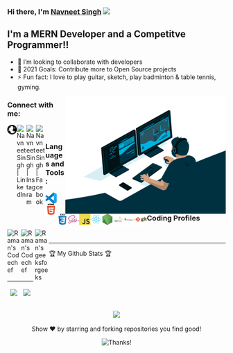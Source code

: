### Hi there, I'm [Navneet Singh](https://www.navneetsingh.me/) <img src="https://raw.githubusercontent.com/MartinHeinz/MartinHeinz/master/wave.gif" width="30px">

## I'm a MERN Developer and a Competitve Programmer!!

- 👯 I’m looking to collaborate with developers
- 🥅 2021 Goals: Contribute more to Open Source projects
- ⚡ Fun fact: I love to play guitar, sketch, play badminton & table tennis, gyming.

<img  align="right" alt="GIF"  src="https://github.com/Navneet-Singh-123/Navneet-Singh-123/blob/master/code.gif?raw=true"  width="370"  height="270"  />

### Connect with me:

[<img align="left" alt="navneetsingh.netlify.app" width="22px" src="https://raw.githubusercontent.com/iconic/open-iconic/master/svg/globe.svg" />][website]
[<img align="left" alt="Navneet Singh | LinkedIn" width="22px" src="https://cdn.jsdelivr.net/npm/simple-icons@v3/icons/linkedin.svg" />][linkedin]
[<img align="left" alt="Navneet Singh | Instagram" width="22px" src="https://cdn.jsdelivr.net/npm/simple-icons@v3/icons/instagram.svg" />][instagram]
[<img align="left" alt="Navneet Singh | Facebook" width="22px" src="https://cdn.jsdelivr.net/npm/simple-icons@v3/icons/facebook.svg" />][facebook]

<br />

### Languages and Tools:

<img align="left" alt="Visual Studio Code" width="26px" src="https://raw.githubusercontent.com/github/explore/80688e429a7d4ef2fca1e82350fe8e3517d3494d/topics/visual-studio-code/visual-studio-code.png" />
<img align="left" alt="HTML5" width="26px" src="https://raw.githubusercontent.com/github/explore/80688e429a7d4ef2fca1e82350fe8e3517d3494d/topics/html/html.png" />
<img align="left" alt="CSS3" width="26px" src="https://raw.githubusercontent.com/github/explore/80688e429a7d4ef2fca1e82350fe8e3517d3494d/topics/css/css.png" />
<img align="left" alt="Sass" width="26px" src="https://raw.githubusercontent.com/github/explore/80688e429a7d4ef2fca1e82350fe8e3517d3494d/topics/sass/sass.png" />
<img align="left" alt="JavaScript" width="26px" src="https://raw.githubusercontent.com/github/explore/80688e429a7d4ef2fca1e82350fe8e3517d3494d/topics/javascript/javascript.png" />
<img align="left" alt="React" width="26px" src="https://raw.githubusercontent.com/github/explore/80688e429a7d4ef2fca1e82350fe8e3517d3494d/topics/react/react.png" />
<img align="left" alt="Node.js" width="26px" src="https://raw.githubusercontent.com/github/explore/80688e429a7d4ef2fca1e82350fe8e3517d3494d/topics/nodejs/nodejs.png" />
<img align="left" alt="MySQL" width="26px" src="https://raw.githubusercontent.com/github/explore/80688e429a7d4ef2fca1e82350fe8e3517d3494d/topics/mysql/mysql.png" />
<img align="left" alt="MongoDB" width="26px" src="https://raw.githubusercontent.com/github/explore/80688e429a7d4ef2fca1e82350fe8e3517d3494d/topics/mongodb/mongodb.png" />
<img align="left" alt="Git" width="26px" src="https://raw.githubusercontent.com/github/explore/80688e429a7d4ef2fca1e82350fe8e3517d3494d/topics/git/git.png" />

<br />

### Coding Profiles

<!-- Codeforces -->

[<img align="left" title='Codeforces' alt="Raman's Codechef" width="32px" src="https://cdn.jsdelivr.net/npm/simple-icons@v3/icons/codeforces.svg" />][codeforces]

<!-- CodeChef -->

[<img align="left" title='Codechef' alt="Raman's Codechef" width="32px" src="https://cdn.jsdelivr.net/npm/simple-icons@v3/icons/codechef.svg" />][codechef]

<!-- GeekforGeek -->

[<img align="left" title='Geeksforgeeks' alt="Raman's geeksforgeeks" width="32px" src="https://cdn.jsdelivr.net/npm/simple-icons@3.2.0/icons/geeksforgeeks.svg" />][geekforgeek]

<br />

---

[website]: https://www.navneetsingh.me/
[instagram]: https://www.instagram.com/navneetsingh7952/
[linkedin]: https://www.linkedin.com/in/navneet-singh-508045196/
[facebook]: https://www.facebook.com/profile.php?id=100039934459690
[geekforgeek]: https://auth.geeksforgeeks.org/user/death01/practice/
[codeforces]: https://codeforces.com/profile/snavneet561
[codechef]: https://www.codechef.com/users/ns_001

🏆 My Github Stats 🏆
<br />

<table>
      <thead>
            <tr>
                  <th>
                        <p align="center"><img src="https://github-readme-stats.vercel.app/api?username=Navneet-Singh-123&show_icons=true&theme=radical"></p>
                  </th>
                  <th>
                        <p align="center"><img src="https://github-readme-streak-stats.herokuapp.com/?user=Navneet-Singh-123"> </p>
                  </th>
            </tr>
      </thead>
</table>
<p align="center"><img src="https://github-readme-stats.vercel.app/api/top-langs/?username=Navneet-Singh-123&langs_count=5"> </p>

<p align="center">Show ❤️ by starring and forking repositories you find good! </p>
<p align="center"><img src="https://camo.githubusercontent.com/7da528df692aea867b90800324488b633f5a8328d74c05a02c26483c0a267799/68747470733a2f2f696d672e736869656c64732e696f2f62616467652f5468616e6b73253230666f722532307669736974696e672d212d3145414544422e737667" alt="Thanks!" data-canonical-src="https://img.shields.io/badge/Thanks%20for%20visiting-!-1EAEDB.svg" style="max-width:100%;"> </p>
